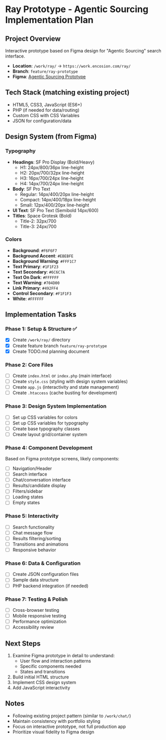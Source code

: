 # Ray Prototype - Agentic Sourcing Implementation Plan

## Project Overview
Interactive prototype based on Figma design for "Agentic Sourcing" search interface.
- **Location**: `/work/ray/` → `https://work.encosion.com/ray/`
- **Branch**: `feature/ray-prototype`
- **Figma**: [Agentic Sourcing Prototype](https://www.figma.com/design/QIGxRqRUDwUhJKCZOhVKrk/Agentic-Sourcing--2025--Search?node-id=13019-29974)

## Tech Stack (matching existing project)
- HTML5, CSS3, JavaScript (ES6+)
- PHP (if needed for data/routing)
- Custom CSS with CSS Variables
- JSON for configuration/data

## Design System (from Figma)
### Typography
- **Headings**: SF Pro Display (Bold/Heavy)
  - H1: 24px/800/36px line-height
  - H2: 20px/700/32px line-height
  - H3: 16px/700/24px line-height
  - H4: 14px/700/24px line-height
- **Body**: SF Pro Text
  - Regular: 14px/400/20px line-height
  - Compact: 14px/400/18px line-height
  - Small: 12px/400/20px line-height
- **UI Text**: SF Pro Text (Semibold 14px/600)
- **Titles**: Space Grotesk (Bold)
  - Title-2: 32px/700
  - Title-3: 24px/700

### Colors
- **Background**: `#F6F6F7`
- **Background Accent**: `#EBEBFE`
- **Background Warning**: `#FFF1C7`
- **Text Primary**: `#1F1F23`
- **Text Secondary**: `#6C6C7A`
- **Text On Dark**: `#FFFFFF`
- **Text Warning**: `#704D00`
- **Link Primary**: `#492FF4`
- **Control Secondary**: `#F1F1F3`
- **White**: `#FFFFFF`

## Implementation Tasks

### Phase 1: Setup & Structure ✅
- [x] Create `/work/ray/` directory
- [x] Create feature branch `feature/ray-prototype`
- [x] Create TODO.md planning document

### Phase 2: Core Files
- [ ] Create `index.html` or `index.php` (main interface)
- [ ] Create `style.css` (styling with design system variables)
- [ ] Create `app.js` (interactivity and state management)
- [ ] Create `.htaccess` (cache busting for development)

### Phase 3: Design System Implementation
- [ ] Set up CSS variables for colors
- [ ] Set up CSS variables for typography
- [ ] Create base typography classes
- [ ] Create layout grid/container system

### Phase 4: Component Development
Based on Figma prototype screens, likely components:
- [ ] Navigation/Header
- [ ] Search interface
- [ ] Chat/conversation interface
- [ ] Results/candidate display
- [ ] Filters/sidebar
- [ ] Loading states
- [ ] Empty states

### Phase 5: Interactivity
- [ ] Search functionality
- [ ] Chat message flow
- [ ] Results filtering/sorting
- [ ] Transitions and animations
- [ ] Responsive behavior

### Phase 6: Data & Configuration
- [ ] Create JSON configuration files
- [ ] Sample data structure
- [ ] PHP backend integration (if needed)

### Phase 7: Testing & Polish
- [ ] Cross-browser testing
- [ ] Mobile responsive testing
- [ ] Performance optimization
- [ ] Accessibility review

## Next Steps
1. Examine Figma prototype in detail to understand:
   - User flow and interaction patterns
   - Specific components needed
   - States and transitions
2. Build initial HTML structure
3. Implement CSS design system
4. Add JavaScript interactivity

## Notes
- Following existing project pattern (similar to `/work/chat/`)
- Maintain consistency with portfolio styling
- Focus on interactive prototype, not full production app
- Prioritize visual fidelity to Figma design
